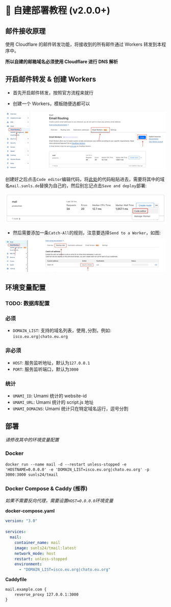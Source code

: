 # 🧰 自建部署教程 (v2.0.0+)

## 邮件接收原理

使用 Cloudflare 的邮件转发功能，将接收到的所有邮件通过 Workers 转发到本程序中。

**所以自建的邮箱域名必须使用 Cloudflare 进行 DNS 解析**

## 开启邮件转发 & 创建 Workers

- 首先开启邮件转发，按照官方流程来就行

- 创建一个 Workers，模板随便选都可以

![workers-create](doc/workers-create.webp)

创建好之后点击`Code editor`编辑代码，将[此处](doc/workers.js)的代码粘贴进去，需要将其中的域名`mail.sunls.de`替换为自己的，然后别忘记点击`Save and deploy`部署:

![workers-edit](doc/workers-edit.webp)

- 然后需要添加一条`Catch-All`的规则，注意要选择`Send to a Worker`，如图:

![email-routing.png](doc/email-routing.webp)

## 环境变量配置

### TODO: 数据库配置

### 必须
- `DOMAIN_LIST`: 支持的域名列表，使用`,`分割，例如: `isco.eu.org|chato.eu.org`

### 非必须
- `HOST`: 服务监听地址，默认为`127.0.0.1`
- `PORT`: 服务监听端口，默认为`3000`

### 统计
- `UMAMI_ID`: Umami 统计的 website-id
- `UMAMI_URL`: Umami 统计的 script.js 地址
- `UMAMI_DOMAINS`: Umami 统计只在特定域名运行，逗号分割

## 部署

_请修改其中的环境变量配置_

### Docker

```shell
docker run --name mail -d --restart unless-stopped -e 'HOSTNAME=0.0.0.0' -e 'DOMAIN_LIST=isco.eu.org|chato.eu.org' -p 3000:3000 sunls24/tmail
```

### Docker Compose & Caddy (推荐)

_如果不需要反向代理，需要设置`HOST=0.0.0.0`环境变量_

**docker-compose.yaml**

```yaml
version: "3.0"

services:
  mail:
    container_name: mail
    image: sunls24/tmail:latest
    network_mode: host
    restart: unless-stopped
    environment:
      - "DOMAIN_LIST=isco.eu.org|chato.eu.org"
```

**Caddyfile**

```text
mail.example.com {
    reverse_proxy 127.0.0.1:3000
}
```
